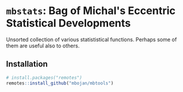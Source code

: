 # `mbstats`: Bag of Michal's Eccentric Statistical Developments

<!-- badges: start -->
<!-- badges: end -->

Unsorted collection of various statististical functions. Perhaps some of them are useful also to others.


## Installation

```r
# install.packages("remotes")
remotes::install_github("mbojan/mbtools")
```
